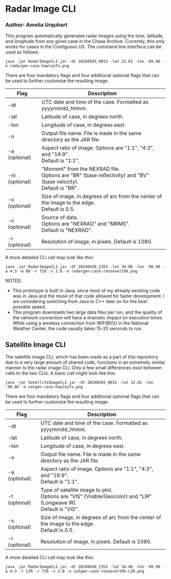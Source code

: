 # Radar Image CLI

### Author: Amelia Urquhart

This program automatically generates radar images using the time, latitude, and longitude from any given case in the Chase Archive. Currently, this only works for cases in the Contiguous US. The command line interface can be used as follows:

`java -jar RadarImageCLI.jar -dt 20240503_0015 -lat 32.61 -lon -99.86 -o radargen-case-hawleyTx.png`

There are four mandatory flags and four additional optional flags that can be used to further customize the resulting image.

| Flag  | Description |
| ------------- | ------------- |
| -dt  | UTC date and time of the case. Formatted as yyyymmdd_hhmm.  |
| -lat  | Latitude of case, in degrees north.  |
| -lon  | Longitude of case, in degrees east.  |
| -o | Output file name. File is made in the same directory as the JAR file. |
| -a (optional) | Aspect ratio of image. Options are "1:1", "4:3", and "16:9". <br> Default is "1:1". |
| -m (optional) | "Moment" from the NEXRAD file. <br> Options are "BR" (base reflectivity) and "BV" (base velocity). <br> Default is "BR". |
| -s (optional) | Size of image, in degrees of arc from the center of the image to the edge. <br> Default is 0.5. |
| -c (optional) | Source of data. <br> Options are "NEXRAD" and "MRMS". <br> Default is "NEXRAD". |
| -r (optional) | Resolution of image, in pixels. Default is 1080. |

A more detailed CLI call may look like this:

`java -jar RadarImageCLI.jar -dt 20240430_2353 -lat 34.86 -lon -98.96 -a 4:3 -m BV -r 720 -s 2.0 -o radargen-case-rooseveltOk.png`

NOTES: 
* This prototype is built in Java, since most of my already-existing code was in Java and the reuse of that code allowed for faster development. I am considering switching from Java to C++ later on for the best possible speed.
* This program downloads two large data files per run, and the quality of the network connection will have a dramatic impact on execution times. While using a wireless connection from WIFI@OU in the National Weather Center, the code usually takes 15-20 seconds to run.

## Satellite Image CLI

The satellite image CLI, which has been made as a part of this repository due to a very large amount of shared code, functions in an extremely similar manner to the radar image CLI. Only a few small differences exist between calls to the two CLIs. A basic call might look like this:

`java -jar SatelliteImageCLI.jar -dt 20240503_0015 -lat 32.61 -lon -99.86 -o satgen-case-hawleyTx.png`

There are four mandatory flags and four additional optional flags that can be used to further customize the resulting image.

| Flag  | Description |
| ------------- | ------------- |
| -dt  | UTC date and time of the case. Formatted as yyyymmdd_hhmm.  |
| -lat  | Latitude of case, in degrees north.  |
| -lon  | Longitude of case, in degrees east.  |
| -o | Output file name. File is made in the same directory as the JAR file. |
| -a (optional) | Aspect ratio of image. Options are "1:1", "4:3", and "16:9". <br> Default is "1:1". |
| -t (optional) | Type of satellite image to plot. <br> Options are "VIS" (Visible/Geocolor) and "LIR" (Longwave IR). <br> Default is "VIS". |
| -s (optional) | Size of image, in degrees of arc from the center of the image to the edge. <br> Default is 0.5. |
| -r (optional) | Resolution of image, in pixels. Default is 1080. |

A more detailed CLI call may look like this:

`java -jar RadarImageCLI.jar -dt 20240430_2353 -lat 34.86 -lon -98.96 -a 4:3 -t LIR -r 720 -s 2.0 -o satgen-case-rooseveltOk-LIR.png`
